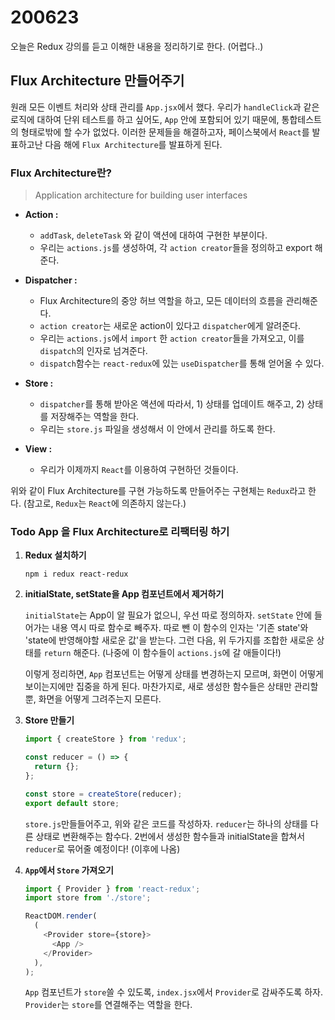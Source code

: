 200623
===

오늘은 Redux 강의를 듣고 이해한 내용을 정리하기로 한다. (어렵다..)

Flux Architecture 만들어주기
---

원래 모든 이벤트 처리와 상태 관리를 ```App.jsx```에서 했다. 우리가 ```handleClick```과 같은 로직에 대하여 단위 테스트를 하고 싶어도, ```App``` 안에 포함되어 있기 때문에, 통합테스트의 형태로밖에 할 수가 없었다. 이러한 문제들을 해결하고자, 페이스북에서 ```React```를 발표하고난 다음 해에 ```Flux Architecture```를 발표하게 된다.

### Flux Architecture란?
> Application architecture for building user interfaces

* **Action :**

  * ```addTask```, ```deleteTask``` 와 같이 액션에 대하여 구현한 부분이다. 
  * 우리는 ```actions.js```를 생성하여, 각 ```action creator```들을 정의하고 export 해준다. 

* **Dispatcher :**
    * Flux Architecture의 중앙 허브 역할을 하고, 모든 데이터의 흐름을 관리해준다.
    * ```action creator```는 새로운 action이 있다고 ```dispatcher```에게 알려준다.
    * 우리는 ```actions.js```에서 ```import``` 한 ```action creator```들을 가져오고, 이를 ```dispatch```의 인자로 넘겨준다.
    * ```dispatch```함수는 ```react-redux```에 있는 ```useDispatcher```를 통해 얻어올 수 있다.

* **Store :**
    * ```dispatcher```를 통해 받아온 액션에 따라서, 1) 상태를 업데이트 해주고, 2) 상태를 저장해주는 역할을 한다.
    * 우리는 ```store.js``` 파일을 생성해서 이 안에서 관리를 하도록 한다.

* **View :**
    * 우리가 이제까지 ```React```를 이용하여 구현하던 것들이다.


위와 같이 Flux Architecture를 구현 가능하도록 만들어주는 구현체는 ```Redux```라고 한다. (참고로, ```Redux```는 ```React```에 의존하지 않는다.)

### Todo App 을 Flux Architecture로 리팩터링 하기

1. **Redux 설치하기**
    ```
    npm i redux react-redux
    ```

2. **initialState, setState을 App 컴포넌트에서 제거하기**

    ```initialState```는 App이 알 필요가 없으니, 우선 따로 정의하자. ```setState``` 안에 들어가는 내용 역시 따로 함수로 빼주자. 따로 뺀 이 함수의 인자는 '기존 state'와 'state에 반영해야할 새로운 값'을 받는다. 그런 다음, 위 두가지를 조합한 새로운 상태를 ```return``` 해준다. (나중에 이 함수들이 ```actions.js```에 갈 애들이다!)

    이렇게 정리하면, ```App``` 컴포넌트는 어떻게 상태를 변경하는지 모르며, 화면이 어떻게 보이는지에만 집중을 하게 된다. 마찬가지로, 새로 생성한 함수들은 상태만 관리할 뿐, 화면을 어떻게 그려주는지 모른다.


3. **Store 만들기**
    ```javascript
    import { createStore } from 'redux';

    const reducer = () => {
      return {};
    };

    const store = createStore(reducer);
    export default store;
    ```
    ```store.js```만들들어주고, 위와 같은 코드를 작성하자. ```reducer```는 하나의 상태를 다른 상태로 변환해주는 함수다. 2번에서 생성한 함수들과 initialState을 합쳐서 ```reducer```로 묶어줄 예정이다! (이후에 나옴)

4. **```App```에서 ```Store``` 가져오기**

    ```javascript
    import { Provider } from 'react-redux';
    import store from './store';

    ReactDOM.render(
      (
        <Provider store={store}>
          <App />
        </Provider>
      ),
    );
    ```
    ```App``` 컴포넌트가 ```store```쓸 수 있도록, ```index.jsx```에서 ```Provider```로 감싸주도록 하자. ```Provider```는 ```store```를 연결해주는 역할을 한다.
